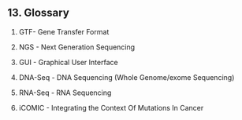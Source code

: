 ## 13. Glossary
1.  GTF- Gene Transfer Format
    
2.  NGS - Next Generation Sequencing
    
3.  GUI - Graphical User Interface
    
4.  DNA-Seq - DNA Sequencing (Whole Genome/exome Sequencing)
    
5.  RNA-Seq - RNA Sequencing
    
6.  iCOMIC - Integrating the Context Of Mutations In Cancer
